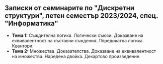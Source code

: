 ## Записки от семинарите по "Дискретни структури", летен семестър 2023/2024, спец. "Информатика" ##

- **Тема 1:** Съждителна логика. Логически съюзи. Доказване на еквивалентност на съставни съждения. Ппредикатна логика. Квантори.  
- **Тема 2:** Множества. Доказателства. Доказване на еквивалентност на множества. Наредена двойка. Декартово произведение.  
